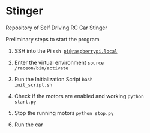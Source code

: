 # Stinger

Repository of Self Driving RC Car Stinger

Preliminary steps to start the program

1. SSH into the Pi
<code>ssh pi@raspberrypi.local</code>

2. Enter the virtual environment
<code>source /raceon/bin/activate</code>

3. Run the Initialization Script
<code>bash init_script.sh</code>

4. Check if the motors are enabled and working
<code>python start.py</code>

5. Stop the running motors
<code>python stop.py</code>

6. Run the car
<code></code>
